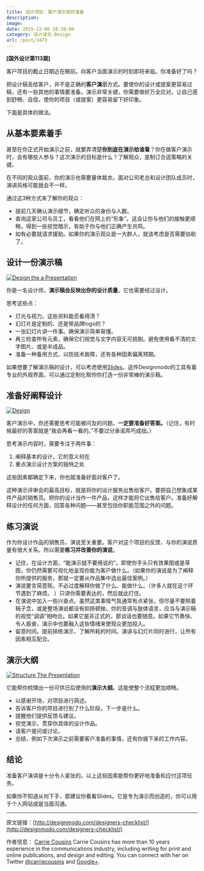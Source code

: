 ```yaml
---
title: 设计须知：客户演示前的准备
description: 
image: 
date: 2015-12-06 18:39:00
category: 设计译文-Design
url: /post/3473
---
```


**[国外设计第113期]**

客户项目的截止日期近在眼前。向客户当面演示的时刻即将来临。你准备好了吗？

把设计稿丢给客户，并不是正确的**客户演示**方式。要使你的设计或提案更容易过稿，还有一些其他的事情要准备。演示非常关键，你需要做好万全应对，让自己感到舒畅、自信，使你的项目（或提案）更容易留下好印象。

下面是具体的做法。

## 从基本要素着手

甚至在你正式开始演示之前，就要弄清楚**你到底在演示给谁看**？你在做客户演示时，会有哪些人参与？这次演示的目标是什么？了解观众，是制订合适策略的关键。

在不同的观众面前，你的演示也需要量体裁衣。面对公司老总和设计团队成员时，演讲风格可能就会不一样。

通过这3种方式来了解你的观众：

* 提前几天确认演示细节，确定听众的身份与人数。
* 查询这家公司与员工，看看他们在网上的“形象”。这会让你与他们的接触更顺畅，得到一些视觉暗示，有助于你与他们正确产生共鸣。
* 如有必要就请求援助。如果你的演示观众是一大群人，就该考虑是否需要协助了。

## 设计一份演示稿

[![Design the a Presentation](http://designmodo.com/wp-content/uploads/2015/10/slides.jpg)](http://designmodo.com/slides/)

你是一名设计师，**演示稿会反映出你的设计质量**，它也需要经过设计。

思考这些点：

* 灯光与视力。这些资料能否看得清？
* 幻灯片是定制的、还是带品牌logo的？
* 一张幻灯片讲一件事。确保演示简单易懂。
* 再三检查所有元素，确保它们视觉与文字内容无可挑剔。避免使用看不清的文字图片、或是半成品。
* 准备一种备用方式，以防技术故障，还有各种因素偏离预期。

如果想要了解演示稿的设计，可以考虑使用[Slides](http://designmodo.com/slides/)。这件Designmodo的工具有着专业的外观界面，可以通过定制化帮你你打造一份非常棒的演示稿。

## 准备好阐释设计

[![Design](http://designmodo.com/wp-content/uploads/2015/10/beautiful-e1445235385757.jpg)](https://www.flickr.com/photos/juhansonin/2250554147)

客户演示中，你还需要思考可能被问及的问题。**一定要准备好答案。**（记住，有时候最好的答案就是“我会再看一看的。”不要过分承诺弄巧成拙。）

思考演示内容时，需要专注于两件事：

1. 阐释基本的设计，它的意义何在
2. 重点演示设计方案的独特之处

这些因素都确定下来，你也就准备好面对客户了。

这种演示评审会的最高目标，就是将你的设计服务出售给客户。要把自己想象成某件产品的销售员。把你的设计当作一件产品，这样才能将它出售给客户。准备好解释设计的任何方面，回答各种问题——甚至包括你职能范围之外的问题。

## 练习演说

作为你设计作品的销售员，演说至关重要。客户对这个项目的反馈，与你的演说质量有很大关系。所以需要**练习并改善你的演说**。

* 记住，在设计方面，“能演示就不要用说的”。即使你手头只有效果图或是草图，你仍然需要可视化地呈现你能为客户做什么。（如果你的演说是为了阐释你所提供的服务，那就一定要从作品集中选出最佳案例。）
* 演说要言简意赅。不必过度解释你做了什么、能做什么。（许多人就在这个环节遇到了麻烦。 ）只讲你需要表达的，然后就此打住。
* 在演说中加入一些兴奋点。虽然这类事情气氛通常有点紧张，但尽量不要照着稿子念，或是整场演说都没有抑扬顿挫。你的音调与肢体语言，应当与演示稿的视觉“调调”相吻合。如果它是非正式的，那谈话也要随意。如果它节奏快、令人振奋，演示中也要融入这些情绪来使观众更加投入。
* 留意时间。提前排练演示，了解所耗的时间。演讲与幻灯片同时进行，让所有因素相互配合。

## 演示大纲

[![Structure The Presentation](http://designmodo.com/wp-content/uploads/2015/10/presentation.jpg)](https://www.flickr.com/photos/daniandgeorge/16213038272)

它能帮你梳理出一份可供日后使用的**演示大纲**。这能使整个流程更加顺畅。

* 以感谢开场，对项目进行简述。
* 告诉客户你的项目进行到了什么阶段，下一步是什么。
* 提醒他们提供反馈与建议。
* 视觉演示，贯穿你具体的设计作品。
* 请客户提问或讨论。
* 总结，例如下次演示之前需要客户准备的事情，还有你接下来的工作内容。

## 结论

准备客户演讲是十分令人紧张的。以上这些因素能帮你更好地准备和应付这项任务。

如果你不知道从何下手，那建议你看看Slides。它是专为演示而创造的，你可以用于个人网站或是当面沟通。

---

原文链接：[http://designmodo.com/designers-checklist/](http://designmodo.com/designers-checklist/)

作者信息：
[Carrie Cousins](http://designmodo.com/author/carrie/)
Carrie Cousins has more than 10 years experience in the communications industry, including writing for print and online publications, and design and editing. You can connect with her on Twitter [@carriecousins](https://twitter.com/carriecousins) and [Google+](https://plus.google.com/+CarrieCousins?rel=author).